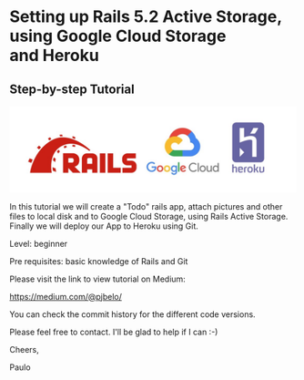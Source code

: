 # Setting up Rails 5.2 Active Storage, using Google Cloud Storage and Heroku
## Step-by-step Tutorial

![image](app/assets/images/img-01.jpg)


In this tutorial we will create a "Todo" rails app, attach pictures and other files to local disk and to Google Cloud Storage, using Rails Active Storage. Finally we will deploy our App to Heroku using Git.

Level: beginner

Pre requisites: basic knowledge of Rails and Git

Please visit the link to view tutorial on Medium:

https://medium.com/@pjbelo/

You can check the commit history for the different code versions.

Please feel free to contact. I'll be glad to help if I can :-)

Cheers,

Paulo